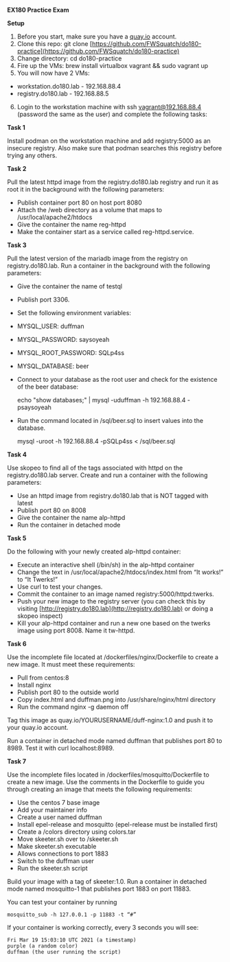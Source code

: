 **EX180 Practice Exam**

**Setup**
1.  Before you start, make sure you have a [quay.io](quay.io) account.
2.  Clone this repo: git clone [https://github.com/FWSquatch/do180-practice](https://github.com/FWSquatch/do180-practice)
3.  Change directory: cd do180-practice
4.  Fire up the VMs: brew install virtualbox vagrant && sudo vagrant up
5.  You will now have 2 VMs:

-   workstation.do180.lab - 192.168.88.4
-   registry.do180.lab - 192.168.88.5

6.  Login to the workstation machine with ssh vagrant@192.168.88.4 (password the same as the user) and complete the following tasks:

**Task 1**

Install podman on the workstation machine and add registry:5000 as an insecure registry. Also make sure that podman searches this registry before trying any others.

**Task 2**

Pull the latest httpd image from the registry.do180.lab registry and run it as root it in the background with the following parameters:

-  Publish container port 80 on host port 8080
-  Attach the /web directory as a volume that maps to /usr/local/apache2/htdocs
-  Give the container the name reg-httpd
-  Make the container start as a service called reg-httpd.service.

**Task 3**

Pull the latest version of the mariadb image from the registry on registry.do180.lab. Run a container in the background with the following parameters:

-   Give the container the name of testql
-   Publish port 3306.
-   Set the following environment variables:

-   MYSQL_USER: duffman
-   MYSQL_PASSWORD: saysoyeah
-   MYSQL_ROOT_PASSWORD: SQLp4ss
-   MYSQL_DATABASE: beer
-   Connect to your database as the root user and check for the existence of the beer database:

    echo "show databases;" | mysql -uduffman -h 192.168.88.4 -psaysoyeah

-   Run the command located in /sql/beer.sql to insert values into the database.

    mysql -uroot -h 192.168.88.4 -pSQLp4ss < /sql/beer.sql

**Task 4**

Use skopeo to find all of the tags associated with httpd on the registry.do180.lab server. 
Create and run a container with the following parameters:

-   Use an httpd image from registry.do180.lab that is NOT tagged with latest
-   Publish port 80 on 8008
-   Give the container the name alp-httpd
-   Run the container in detached mode

**Task 5**

Do the following with your newly created alp-httpd container:

-   Execute an interactive shell (/bin/sh) in the alp-httpd container
-   Change the text in /usr/local/apache2/htdocs/index.html from “It works!” to “It Twerks!”
-   Use curl to test your changes.
-   Commit the container to an image named registry:5000/httpd:twerks.
-   Push your new image to the registry server (you can check this by visiting [http://registry.do180.lab](http://registry.do180.lab) or doing a skopeo inspect)
-   Kill your alp-httpd container and run a new one based on the twerks image using port 8008. Name it tw-httpd.

**Task 6**

Use the incomplete file located at /dockerfiles/nginx/Dockerfile to create a new image. It must meet these requirements:

-   Pull from centos:8
-   Install nginx
-   Publish port 80 to the outside world
-   Copy index.html and duffman.png into /usr/share/nginx/html directory
-   Run the command nginx -g daemon off

Tag this image as quay.io/YOURUSERNAME/duff-nginx:1.0 and push it to your quay.io account.

Run a container in detached mode named duffman that publishes port 80 to 8989. Test it with curl localhost:8989.

**Task 7**

Use the incomplete files located in /dockerfiles/mosquitto/Dockerfile to create a new image. Use the comments in the Dockerfile to guide you through creating an image that meets the following requirements:

-   Use the centos 7 base image
-   Add your maintainer info
-   Create a user named duffman
-   Install epel-release and mosquitto (epel-release must be installed first)
-   Create a /colors directory using colors.tar
-   Move skeeter.sh over to /skeeter.sh
-   Make skeeter.sh executable
-   Allows connections to port 1883
-   Switch to the duffman user
-   Run the skeeter.sh script

Build your image with a tag of skeeter:1.0. Run a container in detached mode named mosquitto-1 that publishes port 1883 on port 11883.

You can test your container by running

    mosquitto_sub -h 127.0.0.1 -p 11883 -t “#”

If your container is working correctly, every 3 seconds you will see:

    Fri Mar 19 15:03:10 UTC 2021 (a timestamp)
    purple (a random color)
    duffman (the user running the script)
